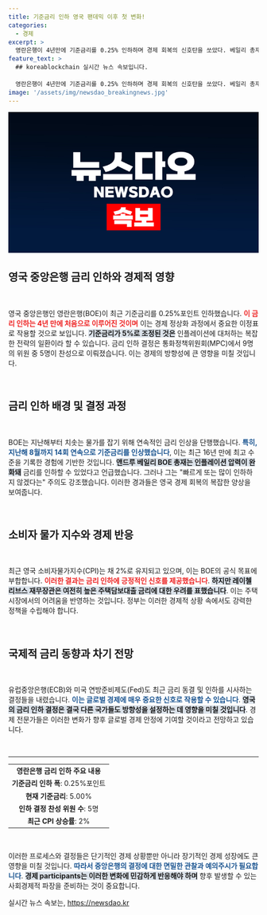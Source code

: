 ```yaml
---
title: 기준금리 인하 영국 팬데믹 이후 첫 변화!
categories:
  - 경제
excerpt: >
  영란은행이 4년만에 기준금리를 0.25% 인하하며 경제 회복의 신호탄을 쏘았다. 베일리 총재는 신중한 금리 인하 의지를 밝혔고, 여전히 높은 주택담보대출 금리에 대한 우려도 커지고 있다.
feature_text: >
  ## koreablockchain 실시간 뉴스 속보입니다.

  영란은행이 4년만에 기준금리를 0.25% 인하하며 경제 회복의 신호탄을 쏘았다. 베일리 총재는 신중한 금리 인하 의지를 밝혔고, 여전히 높은 주택담보대출 금리에 대한 우려도 커지고 있다.
image: '/assets/img/newsdao_breakingnews.jpg'
---
```


<p><img src="/assets/img/newsdao_breakingnews.jpg" alt="koreablockchain 속보" /></p>

<h2 data-ke-size="size26">영국 중앙은행 금리 인하와 경제적 영향</h2>

<p data-ke-size="size16">&nbsp;</p>

<p data-ke-size="size16">영국 중앙은행인 영란은행(BOE)이 최근 기준금리를 0.25%포인트 인하했습니다. <b><span style="color: #ee2323;">이 금리 인하는 4년 만에 처음으로 이루어진 것이며</span></b> 이는 경제 정상화 과정에서 중요한 이정표로 작용할 것으로 보입니다. <b><span style="background-color: #21538527;">기준금리가 5%로 조정된 것은</span></b> 인플레이션에 대처하는 복잡한 전략의 일환이라 할 수 있습니다. 금리 인하 결정은 통화정책위원회(MPC)에서 9명의 위원 중 5명이 찬성으로 이뤄졌습니다. 이는 경제의 방향성에 큰 영향을 미칠 것입니다.</p>

<p data-ke-size="size16">&nbsp;</p>

<h2 data-ke-size="size26">금리 인하 배경 및 결정 과정</h2>

<p data-ke-size="size16">&nbsp;</p>

<p data-ke-size="size16">BOE는 지난해부터 치솟는 물가를 잡기 위해 연속적인 금리 인상을 단행했습니다. <b><span style="color: #1a5490;">특히, 지난해 8월까지 14회 연속으로 기준금리를 인상했습니다</span></b>, 이는 최근 16년 만에 최고 수준을 기록한 경험에 기반한 것입니다. <b><span style="background-color: #21538527;">앤드루 베일리 BOE 총재는 인플레이션 압력이 완화돼</span></b> 금리를 인하할 수 있었다고 언급했습니다. 그러나 그는 "빠르게 또는 많이 인하하지 않겠다는" 주의도 강조했습니다. 이러한 경과들은 영국 경제 회복의 복잡한 양상을 보여줍니다.</p>

<p data-ke-size="size16">&nbsp;</p>

<h2 data-ke-size="size26">소비자 물가 지수와 경제 반응</h2>

<p data-ke-size="size16">&nbsp;</p>

<p data-ke-size="size16">최근 영국 소비자물가지수(CPI)는 채 2%로 유지되고 있으며, 이는 BOE의 공식 목표에 부합합니다. <b><span style="color: #ee2323;">이러한 결과는 금리 인하에 긍정적인 신호를 제공했습니다</span></b>. <b><span style="background-color: #21538527;">하지만 레이첼 리브스 재무장관은 여전히 높은 주택담보대출 금리에 대한 우려를 표했습니다</span></b>. 이는 주택 시장에서의 어려움을 반영하는 것입니다. 정부는 이러한 경제적 상황 속에서도 강력한 정책을 수립해야 합니다.</p>

<p data-ke-size="size16">&nbsp;</p>

<h2 data-ke-size="size26">국제적 금리 동향과 차기 전망</h2>

<p data-ke-size="size16">&nbsp;</p>

<p data-ke-size="size16">유럽중앙은행(ECB)와 미국 연방준비제도(Fed)도 최근 금리 동결 및 인하를 시사하는 결정들을 내렸습니다. <b><span style="color: #1a5490;">이는 글로벌 경제에 매우 중요한 신호로 작용할 수 있습니다</span></b>. <b><span style="background-color: #21538527;">영국의 금리 인하 결정은 결국 다른 국가들도 방향성을 설정하는 데 영향을 미칠 것입니다</span></b>. 경제 전문가들은 이러한 변화가 향후 글로벌 경제 안정에 기여할 것이라고 전망하고 있습니다.</p>

<p data-ke-size="size16">&nbsp;</p>

<hr />

<table style="width: 100%; border-collapse: collapse;">
  <tr>
    <td style="text-align: center; height: 17px;"><b>영란은행 금리 인하 주요 내용</b></td>
  </tr>
  <tr>
    <td style="text-align: center; height: 17px;"><b>기준금리 인하 폭</b>: 0.25%포인트</td>
  </tr>
  <tr>
    <td style="text-align: center; height: 17px;"><b>현재 기준금리</b>: 5.00%</td>
  </tr>
  <tr>
    <td style="text-align: center; height: 17px;"><b>인하 결정 찬성 위원 수</b>: 5명</td>
  </tr>
  <tr>
    <td style="text-align: center; height: 17px;"><b>최근 CPI 상승률</b>: 2%</td>
  </tr>
</table>

<p data-ke-size="size16">&nbsp;</p>

<p data-ke-size="size16">이러한 프로세스와 결정들은 단기적인 경제 상황뿐만 아니라 장기적인 경제 성장에도 큰 영향을 미칠 것입니다. <b><span style="color: #1a5490;">따라서 중앙은행의 결정에 대한 면밀한 관찰과 예의주시가 필요합니다</span></b>. <b><span style="background-color: #21538527;">경제 participants는 이러한 변화에 민감하게 반응해야 하며</span></b> 향후 발생할 수 있는 사회경제적 파장을 준비하는 것이 중요합니다.</p>
실시간 뉴스 속보는, <a href="https://newsdao.kr" rel="dofollow">https://newsdao.kr</a>


